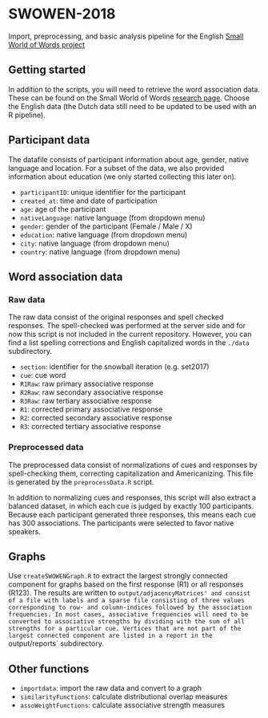 # SWOWEN-2018
Import, preprocessing, and basic analysis pipeline for the English [Small World of Words project](https://smallworldofwords.org/project/)




## Getting started
In addition to the scripts, you will need to retrieve the word association data.
These can be found on the Small World of Words [research page](https://smallworldofwords.org/project/research/). Choose the English data (the Dutch data still need to be updated to be used with an R pipeline).


## Participant data
The datafile consists of participant information about age, gender, native language and location.
For a subset of the data, we also provided information about education (we only started collecting this later on).

* `participantID`: unique identifier for the participant
* `created_at`: time and date of participation
* `age`: age of the participant
* `nativeLanguage`: native language (from dropdown menu)
* `gender`: gender of the participant (Female / Male / X)
* `education`: native language (from dropdown menu)
* `city`: native language (from dropdown menu)
* `country`: native language (from dropdown menu)



## Word association data

### Raw data
The raw data consist of the original responses and spell checked responses. The spell-checked was performed at the server side and for now this script is not included in the current repository.
However, you can find a list spelling corrections and English capitalized words in the `./data` subdirectory.

* `section`: identifier for the snowball iteration (e.g. set2017)
* `cue`: cue word
* `R1Raw`: raw primary associative response
* `R2Raw`: raw secondary associative response
* `R3Raw`: raw tertiary associative response
* `R1`: corrected primary associative response
* `R2`: corrected secondary associative response
* `R3`: corrected tertiary associative response


### Preprocessed data
The preprocessed data consist of normalizations of cues and responses by spell-checking them, correcting capitalization and Americanizing. This file is generated by the `preprocessData.R` script.

In addition to normalizing cues and responses, this script will also extract a balanced dataset, in which each cue is judged by exactly 100 participants. Because each participant generated three responses, this means each cue has 300 associations. The participants were selected to favor native speakers.


## Graphs
Use `createSWOWENGraph.R` to extract the largest strongly connected component  for graphs based on the first response (R1) or all responses (R123). The results are written to `output/adjacencyMatrices' and consist of a file with labels and a sparse file consisting of three values corresponding to row- and column-indices followed by the association frequencies.
In most cases, associative frequencies will need to be converted to associative strengths by dividing with the sum of all strengths for a particular cue.
Vertices that are not part of the largest connected component are listed in a report in the `output/reports` subdirectory.

## Other functions
* `importdata`: import the raw data and convert to a graph
* `similarityFunctions`: calculate distributional overlap measures
* `assoWeightFunctions`: calculate associative strength measures
